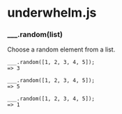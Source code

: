 underwhelm.js
=============

### ___.random(list)

Choose a random element from a list.

    ___.random([1, 2, 3, 4, 5]);
    => 3

    ___.random([1, 2, 3, 4, 5]);
    => 5

    ___.random([1, 2, 3, 4, 5]);
    => 1
